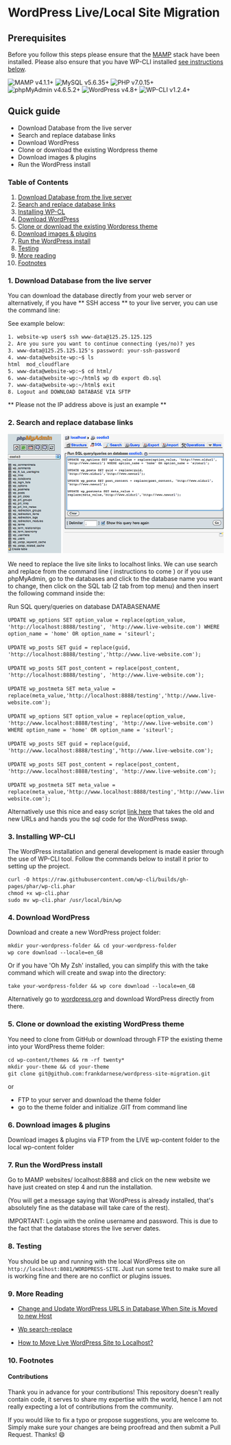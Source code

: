 # WordPress Live/Local Site Migration

## Prerequisites

Before you follow this steps please ensure that the <a href="https://www.mamp.info/en/">MAMP</a> stack have been installed. Please also ensure that you have WP-CLI installed [see instructions below](#3).

![MAMP v4.1.1+](https://img.shields.io/badge/MAMP-v4.1.1%2B-brightgreen.svg) ![MySQL v5.6.35+](https://img.shields.io/badge/MySQL-v5.6.35%2B-brightgreen.svg) ![PHP v7.0.15+](https://img.shields.io/badge/PHP-v7.0.15%2B-brightgreen.svg) ![phpMyAdmin v4.6.5.2+](https://img.shields.io/badge/phpMyAdmin-v4.6.5.2%2B-brightgreen.svg)
![WordPress v4.8+](https://img.shields.io/badge/WordPress-v4.8%2B-brightgreen.svg)
![WP-CLI v1.2.4+](https://img.shields.io/badge/WPCLI-v1.2.4%2B-brightgreen.svg)

## Quick guide
- Download Database from the live server
- Search and replace database links
- Download WordPress
- Clone or download the existing Wordpress theme
- Download images & plugins
- Run the WordPress install

### Table of Contents
1. [Download Database from the live server](#1)
2. [Search and replace database links](#2)
3. [Installing WP-CL](#3)
4. [Download WordPress](#4)
5. [Clone or download the existing Wordpress theme](#5)
6. [Download images & plugins](#6)
7. [Run the WordPress install](#7)
8. [Testing](#8)
9. [More reading](#9)
10. [Footnotes](#10)

### <a name="1"></a>1. Download Database from the live server

You can download the database directly from your web server or alternatively, if you have ** SSH access ** to your live server, you can use the command line:

See example below:

```TXT
1. website-wp user$ ssh www-data@125.25.125.125
2. Are you sure you want to continue connecting (yes/no)? yes
3. www-data@125.25.125.125's password: your-ssh-password
4. www-data@website-wp:~$ ls
html  mod_cloudflare
5. www-data@website-wp:~$ cd html/
6. www-data@website-wp:~/html$ wp db export db.sql
7. www-data@website-wp:~/html$ exit
8. Logout and DOWNLOAD DATABASE VIA SFTP
```

** Please not the IP address above is just an example **

### <a name="2">2. Search and replace database links

![Alt text](images/mysql-updates.png?raw=true "Optional Title")

We need to replace the live site links to localhost links. We can use search and replace from the command line ( instructions to come ) or if you use phpMyAdmin, go to the databases and click to the database name you want to change, then click on the SQL tab (2 tab from top menu) and then insert the following command inside the:

Run SQL query/queries on database DATABASENAME

```TXT
UPDATE wp_options SET option_value = replace(option_value, 'http://localhost:8888/testing', 'http://www.live-website.com') WHERE option_name = 'home' OR option_name = 'siteurl';

UPDATE wp_posts SET guid = replace(guid, 'http://localhost:8888/testing','http://www.live-website.com');

UPDATE wp_posts SET post_content = replace(post_content, 'http://localhost:8888/testing', 'http://www.live-website.com');

UPDATE wp_postmeta SET meta_value = replace(meta_value,'http://localhost:8888/testing','http://www.live-website.com');

UPDATE wp_options SET option_value = replace(option_value, 'http://www.localhost:8888/testing', 'http://www.live-website.com') WHERE option_name = 'home' OR option_name = 'siteurl';

UPDATE wp_posts SET guid = replace(guid, 'http://www.localhost:8888/testing','http://www.live-website.com');

UPDATE wp_posts SET post_content = replace(post_content, 'http://www.localhost:8888/testing', 'http://www.live-website.com');

UPDATE wp_postmeta SET meta_value = replace(meta_value,'http://www.localhost:8888/testing','http://www.live-website.com');
```

Alternatively use this nice and easy script <a href="https://codepen.io/FDarnese/pen/OjJLya">link here</a> that takes the old and new URLs and hands you the sql code for the WordPress swap.

### <a name="3">3. Installing WP-CLI

The WordPress installation and general development is made easier through the use of WP-CLI tool. Follow the commands below to install it prior to setting up the project.

```TXT
curl -O https://raw.githubusercontent.com/wp-cli/builds/gh-pages/phar/wp-cli.phar
chmod +x wp-cli.phar
sudo mv wp-cli.phar /usr/local/bin/wp
```
### <a name="4">4. Download WordPress

Download and create a new WordPress project folder:

```TXT
mkdir your-wordpress-folder && cd your-wordpress-folder
wp core download --locale=en_GB
```

Or if you have 'Oh My Zsh' installed, you can simplify this with the take command which will create and swap into the directory:

```TXT
take your-wordpress-folder && wp core download --locale=en_GB
```

Alternatively go to <a href="https://wordpress.org/download/">wordpress.org</a> and download WordPress directly from there.

### <a name="5">5. Clone or download the existing WordPress theme

You need to clone from GitHub or download through FTP the existing theme into your WordPress theme folder:

```TXT
cd wp-content/themes && rm -rf twenty*
mkdir your-theme && cd your-theme
git clone git@github.com:frankdarnese/wordpress-site-migration.git
```
or

- FTP to your server and download the theme folder
- go to the theme folder and initialize .GIT from command line

### <a name="6">6. Download images & plugins

Download images & plugins via FTP from the LIVE wp-content folder to the local  wp-content folder

### <a name="7">7. Run the WordPress install

Go to MAMP websites/ localhost:8888 and click on the new website we have just created on step 4 and run the installation.

(You will get a message saying that WordPress is already installed, that's absolutely fine as the database will take care of the rest).

IMPORTANT: Login with the online username and password. This is due to the fact that the database stores the live server dates.

### <a name="8">8. Testing

You should be up and running with the local WordPress site on `http://localhost:8081/WORDPRESS-SITE`. Just run some test to make sure all is working fine and there are no conflict or plugins issues.


### <a name="9">9. More Reading

- <a href="https://wpbeaches.com/updating-wordpress-mysql-database-after-moving-to-a-new-url/">Change and Update WordPress URLS in Database When Site is Moved to new Host</a>

- <a href="https://developer.wordpress.org/cli/commands/search-replace/">Wp search-replace</a>

- <a href="https://www.webnots.com/how-to-move-live-wordpress-site-to-localhost/">How to Move Live WordPress Site to Localhost?</a>

### <a name="10">10. Footnotes

#### Contributions

Thank you in advance for your contributions! This repository doesn't really contain code, it serves to share my expertise with the world, hence I am not really expecting a lot of contributions from the community.

If you would like to fix a typo or propose suggestions, you are welcome to. Simply make sure your changes are being proofread and then submit a Pull Request. Thanks! 😄
